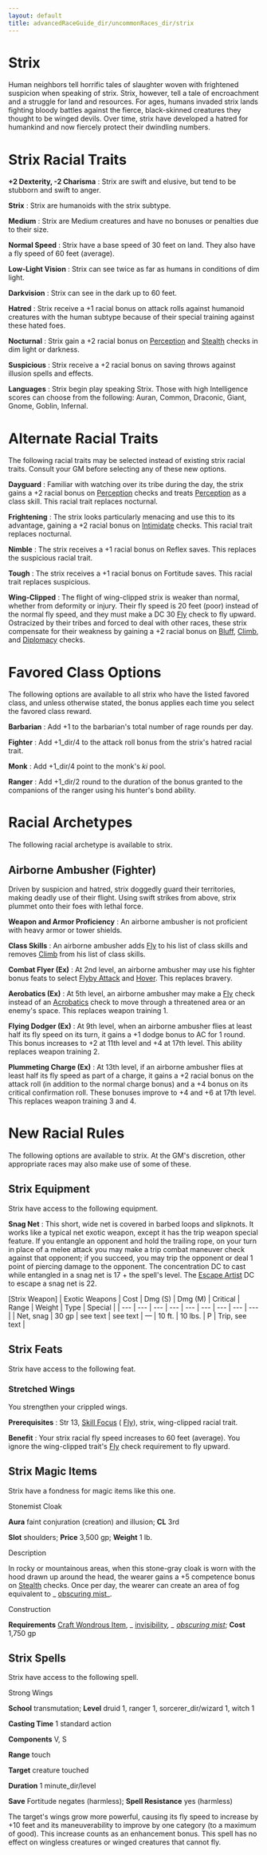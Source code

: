 ```yaml
---
layout: default
title: advancedRaceGuide_dir/uncommonRaces_dir/strix
---
```

# Strix

Human neighbors tell horrific tales of slaughter woven with frightened suspicion when speaking of strix. Strix, however, tell a tale of encroachment and a struggle for land and resources. For ages, humans invaded strix lands fighting bloody battles against the fierce, black-skinned creatures they thought to be winged devils. Over time, strix have developed a hatred for humankind and now fiercely protect their dwindling numbers.

# Strix Racial Traits

**+2 Dexterity, -2 Charisma** : Strix are swift and elusive, but tend to be stubborn and swift to anger.

**Strix** : Strix are humanoids with the strix subtype.

**Medium** : Strix are Medium creatures and have no bonuses or penalties due to their size.

**Normal Speed** : Strix have a base speed of 30 feet on land. They also have a fly speed of 60 feet (average).

**Low-Light Vision** : Strix can see twice as far as humans in conditions of dim light.

**Darkvision** : Strix can see in the dark up to 60 feet.

**Hatred** : Strix receive a +1 racial bonus on attack rolls against humanoid creatures with the human subtype because of their special training against these hated foes.

**Nocturnal** : Strix gain a +2 racial bonus on [Perception](../../skills_dir/perception#_perception) and [Stealth](../../skills_dir/stealth#_stealth) checks in dim light or darkness.

**Suspicious** : Strix receive a +2 racial bonus on saving throws against illusion spells and effects.

**Languages** : Strix begin play speaking Strix. Those with high Intelligence scores can choose from the following: Auran, Common, Draconic, Giant, Gnome, Goblin, Infernal.

# Alternate Racial Traits

The following racial traits may be selected instead of existing strix racial traits. Consult your GM before selecting any of these new options.

**Dayguard** : Familiar with watching over its tribe during the day, the strix gains a +2 racial bonus on [Perception](../../skills_dir/perception#_perception) checks and treats [Perception](../../skills_dir/perception#_perception) as a class skill. This racial trait replaces nocturnal.

**Frightening** : The strix looks particularly menacing and use this to its advantage, gaining a +2 racial bonus on [Intimidate](../../skills_dir/intimidate#_intimidate) checks. This racial trait replaces nocturnal.

**Nimble** : The strix receives a +1 racial bonus on Reflex saves. This replaces the suspicious racial trait.

**Tough** : The strix receives a +1 racial bonus on Fortitude saves. This racial trait replaces suspicious.

**Wing-Clipped** : The flight of wing-clipped strix is weaker than normal, whether from deformity or injury. Their fly speed is 20 feet (poor) instead of the normal fly speed, and they must make a DC 30 [Fly](../../skills_dir/fly#_fly) check to fly upward. Ostracized by their tribes and forced to deal with other races, these strix compensate for their weakness by gaining a +2 racial bonus on [Bluff](../../skills_dir/bluff#_bluff), [Climb](../../skills_dir/climb#_climb), and [Diplomacy](../../skills_dir/diplomacy#_diplomacy) checks.

# Favored Class Options

The following options are available to all strix who have the listed favored class, and unless otherwise stated, the bonus applies each time you select the favored class reward.

**Barbarian** : Add +1 to the barbarian's total number of rage rounds per day.

**Fighter** : Add +1_dir/4 to the attack roll bonus from the strix's hatred racial trait.

**Monk** : Add +1_dir/4 point to the monk's _ki_ pool.

**Ranger** : Add +1_dir/2 round to the duration of the bonus granted to the companions of the ranger using his hunter's bond ability.

# Racial Archetypes

The following racial archetype is available to strix.

## Airborne Ambusher (Fighter)

Driven by suspicion and hatred, strix doggedly guard their territories, making deadly use of their flight. Using swift strikes from above, strix plummet onto their foes with lethal force.

**Weapon and Armor Proficiency** : An airborne ambusher is not proficient with heavy armor or tower shields.

**Class Skills** : An airborne ambusher adds [Fly](../../skills_dir/fly#_fly) to his list of class skills and removes [Climb](../../skills_dir/climb#_climb) from his list of class skills.

**Combat Flyer (Ex)** : At 2nd level, an airborne ambusher may use his fighter bonus feats to select [Flyby Attack](../../monsters_dir/monsterFeats#_flyby-attack) and [Hover](../../monsters_dir/monsterFeats#_hover). This replaces bravery.

**Aerobatics (Ex)** : At 5th level, an airborne ambusher may make a [Fly](../../skills_dir/fly#_fly) check instead of an [Acrobatics](../../skills_dir/acrobatics#_acrobatics) check to move through a threatened area or an enemy's space. This replaces weapon training 1.

**Flying Dodger (Ex)** : At 9th level, when an airborne ambusher flies at least half its fly speed on its turn, it gains a +1 dodge bonus to AC for 1 round. This bonus increases to +2 at 11th level and +4 at 17th level. This ability replaces weapon training 2.

**Plummeting Charge (Ex)** : At 13th level, if an airborne ambusher flies at least half its fly speed as part of a charge, it gains a +2 racial bonus on the attack roll (in addition to the normal charge bonus) and a +4 bonus on its critical confirmation roll. These bonuses improve to +4 and +6 at 17th level. This replaces weapon training 3 and 4.

# New Racial Rules

The following options are available to strix. At the GM's discretion, other appropriate races may also make use of some of these.

## Strix Equipment

Strix have access to the following equipment.

**Snag Net** : This short, wide net is covered in barbed loops and slipknots. It works like a typical net exotic weapon, except it has the trip weapon special feature. If you entangle an opponent and hold the trailing rope, on your turn in place of a melee attack you may make a trip combat maneuver check against that opponent; if you succeed, you may trip the opponent or deal 1 point of piercing damage to the opponent. The concentration DC to cast while entangled in a snag net is 17 + the spell's level. The [Escape Artist](../../skills_dir/escapeArtist#_escape-artist) DC to escape a snag net is 22.

[Strix Weapon]
| Exotic Weapons | Cost | Dmg (S) | Dmg (M) | Critical | Range | Weight | Type | Special |
| --- | --- | --- | --- | --- | --- | --- | --- | --- |
| Net, snag | 30 gp | see text | see text | — | 10 ft. | 10 lbs. | P | Trip, see text |

## Strix Feats

Strix have access to the following feat.

### Stretched Wings

You strengthen your crippled wings.

**Prerequisites** : Str 13, [Skill Focus](../../feats#_skill-focus) ( [Fly](../../skills_dir/fly#_fly)), strix, wing-clipped racial trait.

**Benefit** : Your strix racial fly speed increases to 60 feet (average). You ignore the wing-clipped trait's [Fly](../../skills_dir/fly#_fly) check requirement to fly upward.

## Strix Magic Items

Strix have a fondness for magic items like this one.

Stonemist Cloak

**Aura** faint conjuration (creation) and illusion; **CL** 3rd

**Slot** shoulders; **Price** 3,500 gp; **Weight** 1 lb.

Description

In rocky or mountainous areas, when this stone-gray cloak is worn with the hood drawn up around the head, the wearer gains a +5 competence bonus on [Stealth](../../skills_dir/stealth#_stealth) checks. Once per day, the wearer can create an area of fog equivalent to _ [obscuring mist](../../spells_dir/obscuringMist#_obscuring-mist)_.

Construction

**Requirements** [Craft Wondrous Item](../../feats#_craft-wondrous-item), _ [invisibility](../../spells_dir/invisibility#_invisibility)_, _ [obscuring mist](../../spells_dir/obscuringMist#_obscuring-mist)_; **Cost** 1,750 gp

## Strix Spells

Strix have access to the following spell.

Strong Wings

**School** transmutation; **Level** druid 1, ranger 1, sorcerer_dir/wizard 1, witch 1

**Casting Time** 1 standard action

**Components** V, S

**Range** touch

**Target** creature touched

**Duration** 1 minute_dir/level

**Save** Fortitude negates (harmless); **Spell Resistance** yes (harmless)

The target's wings grow more powerful, causing its fly speed to increase by +10 feet and its maneuverability to improve by one category (to a maximum of good). This increase counts as an enhancement bonus. This spell has no effect on wingless creatures or winged creatures that cannot fly.

